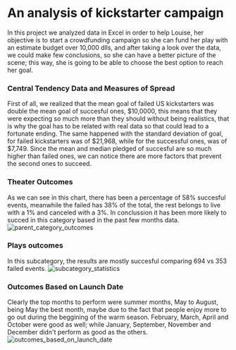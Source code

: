# An analysis of kickstarter campaign
In this project we analyzed data in Excel in order to help Louise, her objective is to start a crowdfunding campaign so she can fund her play with an estimate budget over 10,000 dlls, and after taking a look over the data, we could make few conclusions, so she can have a better picture of the scene; this way, she is going to be able to choose the best option to reach her goal. 

### Central Tendency Data and Measures of Spread
First of all, we realized that the mean goal of failed US kickstarters was double the mean goal of succesful ones, $10,0000, this means that they were expecting so much more than they should without being realistics, that is why the goal has to be related with real data so that could lead to a fortunate ending. The same happened with the standard deviation of goal, for failed kickstarters was of $21,968, while for the successful ones, was of $7,749. Since the mean and median pledged of succesful are so much higher than failed ones, we can notice there are more factors that prevent the second ones to succeed.

### Theater Outcomes
As we can see in this chart, there has been a percentage of 58% succesful events, meanwhile the failed has 38% of the total, the rest belongs to live with a 1% and canceled with a 3%. In conclussion it has been more likely to succed in this category based in the past few months data. 
![parent_category_outcomes](https://user-images.githubusercontent.com/113856917/192686155-3b8b3def-ab38-4eae-9af2-ffea1b1fca40.png)

### Plays outcomes
In this subcategory, the results are mostly succesful comparing 694 vs 353 failed events. 
![subcategory_statistics](https://user-images.githubusercontent.com/113856917/192687597-99333bd1-66ac-49d9-a93f-eee7226dc468.png)

### Outcomes Based on Launch Date
Clearly the top months to perform were summer months, May to August, being May the best month, maybe due to the fact that people enjoy more to go out during the beggining of the warm season. February, March, April and October were good as well; while January, September, November and December didn't perform as good as the others. 
![outcomes_based_on_launch_date](https://user-images.githubusercontent.com/113856917/192688686-87346732-b3ae-459f-9392-224d7fb39949.png)
